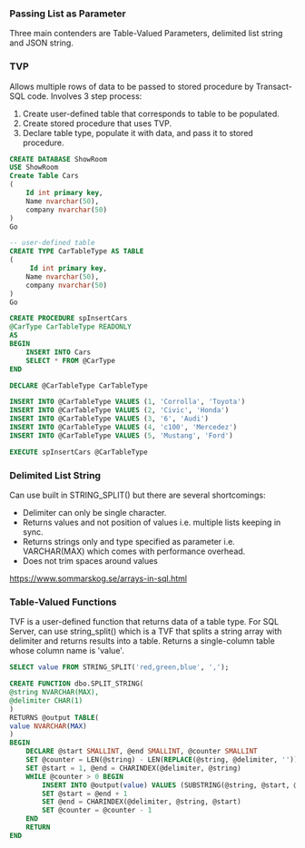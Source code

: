 ### Passing List as Parameter

Three main contenders are Table-Valued Parameters, delimited list string and JSON string.

### TVP

Allows multiple rows of data to be passed to stored procedure by Transact-SQL code. Involves 3 step process:

1. Create user-defined table that corresponds to table to be populated.
2. Create stored procedure that uses TVP.
3. Declare table type, populate it with data, and pass it to stored procedure.

```sql
CREATE DATABASE ShowRoom
USE ShowRoom
Create Table Cars
(
    Id int primary key,
    Name nvarchar(50),
    company nvarchar(50)
)
Go

-- user-defined table
CREATE TYPE CarTableType AS TABLE
(
     Id int primary key,
    Name nvarchar(50),
    company nvarchar(50)
)
Go

CREATE PROCEDURE spInsertCars
@CarType CarTableType READONLY
AS
BEGIN
    INSERT INTO Cars
    SELECT * FROM @CarType
END

DECLARE @CarTableType CarTableType

INSERT INTO @CarTableType VALUES (1, 'Corrolla', 'Toyota')
INSERT INTO @CarTableType VALUES (2, 'Civic', 'Honda')
INSERT INTO @CarTableType VALUES (3, '6', 'Audi')
INSERT INTO @CarTableType VALUES (4, 'c100', 'Mercedez')
INSERT INTO @CarTableType VALUES (5, 'Mustang', 'Ford')

EXECUTE spInsertCars @CarTableType
```

### Delimited List String

Can use built in STRING_SPLIT() but there are several shortcomings:

- Delimiter can only be single character.
- Returns values and not position of values i.e. multiple lists keeping in sync.
- Returns strings only and type specified as parameter i.e. VARCHAR(MAX) which comes with performance overhead.
- Does not trim spaces around values

https://www.sommarskog.se/arrays-in-sql.html

### Table-Valued Functions

TVF is a user-defined function that returns data of a table type. For SQL Server, can use string_split() which is a TVF that splits a string array with delimiter and returns results into a table. Returns a single-column table whose column name is 'value'.

```sql
SELECT value FROM STRING_SPLIT('red,green,blue', ',');
```

```sql
CREATE FUNCTION dbo.SPLIT_STRING(
@string NVARCHAR(MAX),
@delimiter CHAR(1)
)
RETURNS @output TABLE(
value NVARCHAR(MAX)
)
BEGIN
    DECLARE @start SMALLINT, @end SMALLINT, @counter SMALLINT
    SET @counter = LEN(@string) - LEN(REPLACE(@string, @delimiter, '')) + 1
    SET @start = 1, @end = CHARINDEX(@delimiter, @string)
    WHILE @counter > 0 BEGIN
        INSERT INTO @output(value) VALUES (SUBSTRING(@string, @start, @end - @start))
        SET @start = @end + 1
        SET @end = CHARINDEX(@delimiter, @string, @start)
        SET @counter = @counter - 1
    END
    RETURN
END
```
